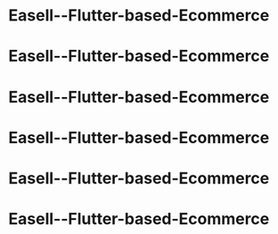 # Easell--Flutter-based-Ecommerce
# Easell--Flutter-based-Ecommerce
# Easell--Flutter-based-Ecommerce
# Easell--Flutter-based-Ecommerce
# Easell--Flutter-based-Ecommerce
# Easell--Flutter-based-Ecommerce
